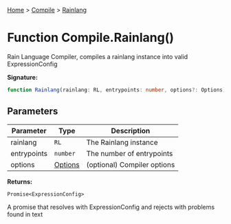 [Home](../../../index.md) &gt; [Compile](../../compile.md) &gt; [Rainlang](./rainlang_3.md)

# Function Compile.Rainlang()

Rain Language Compiler, compiles a rainlang instance into valid ExpressionConfig

<b>Signature:</b>

```typescript
function Rainlang(rainlang: RL, entrypoints: number, options?: Options): Promise<ExpressionConfig>;
```

## Parameters

|  Parameter | Type | Description |
|  --- | --- | --- |
|  rainlang | `RL` | The Rainlang instance |
|  entrypoints | `number` | The number of entrypoints |
|  options | [Options](../types/options.md) | (optional) Compiler options |

<b>Returns:</b>

`Promise<ExpressionConfig>`

A promise that resolves with ExpressionConfig and rejects with problems found in text

